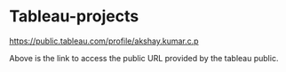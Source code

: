 # Tableau-projects

https://public.tableau.com/profile/akshay.kumar.c.p

Above is the link to access the public URL provided by the tableau public.  
